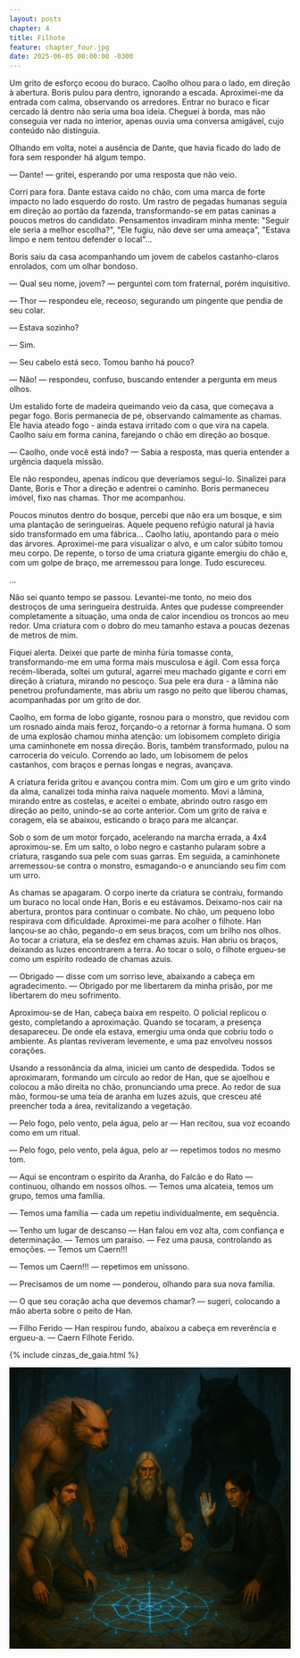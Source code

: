 ```yaml
---
layout: posts
chapter: 4
title: Filhote
feature: chapter_four.jpg
date: 2025-06-05 00:00:00 -0300
---
```


Um grito de esforço ecoou do buraco. Caolho olhou para o lado, em direção à abertura. Boris pulou para dentro, ignorando a escada. Aproximei-me da entrada com calma, observando os arredores. Entrar no buraco e ficar cercado lá dentro não seria uma boa ideia. Cheguei à borda, mas não conseguia ver nada no interior, apenas ouvia uma conversa amigável, cujo conteúdo não distinguia.

Olhando em volta, notei a ausência de Dante, que havia ficado do lado de fora sem responder há algum tempo.

— Dante! — gritei, esperando por uma resposta que não veio.

Corri para fora. Dante estava caído no chão, com uma marca de forte impacto no lado esquerdo do rosto. Um rastro de pegadas humanas seguia em direção ao portão da fazenda, transformando-se em patas caninas a poucos metros do candidato. Pensamentos invadiram minha mente: "Seguir ele seria a melhor escolha?", "Ele fugiu, não deve ser uma ameaça", "Estava limpo e nem tentou defender o local"...

Boris saiu da casa acompanhando um jovem de cabelos castanho-claros enrolados, com um olhar bondoso.

— Qual seu nome, jovem? — perguntei com tom fraternal, porém inquisitivo.

— Thor — respondeu ele, receoso, segurando um pingente que pendia de seu colar.

— Estava sozinho?

— Sim.

— Seu cabelo está seco. Tomou banho há pouco?

— Não! — respondeu, confuso, buscando entender a pergunta em meus olhos.

Um estalido forte de madeira queimando veio da casa, que começava a pegar fogo. Boris permanecia de pé, observando calmamente as chamas. Ele havia ateado fogo - ainda estava irritado com o que vira na capela. Caolho saiu em forma canina, farejando o chão em direção ao bosque.

— Caolho, onde você está indo? — Sabia a resposta, mas queria entender a urgência daquela missão.

Ele não respondeu, apenas indicou que deveríamos segui-lo. Sinalizei para Dante, Boris e Thor a direção e adentrei o caminho. Boris permaneceu imóvel, fixo nas chamas. Thor me acompanhou.

Poucos minutos dentro do bosque, percebi que não era um bosque, e sim uma plantação de seringueiras. Aquele pequeno refúgio natural já havia sido transformado em uma fábrica... Caolho latiu, apontando para o meio das árvores. Aproximei-me para visualizar o alvo, e um calor súbito tomou meu corpo. De repente, o torso de uma criatura gigante emergiu do chão e, com um golpe de braço, me arremessou para longe. Tudo escureceu.

<p class="sometime" >...</p>

Não sei quanto tempo se passou. Levantei-me tonto, no meio dos destroços de uma seringueira destruída. Antes que pudesse compreender completamente a situação, uma onda de calor incendiou os troncos ao meu redor. Uma criatura com o dobro do meu tamanho estava a poucas dezenas de metros de mim.

Fiquei alerta. Deixei que parte de minha fúria tomasse conta, transformando-me em uma forma mais musculosa e ágil. Com essa força recém-liberada, soltei um gutural, agarrei meu machado gigante e corri em direção à criatura, mirando no pescoço. Sua pele era dura - a lâmina não penetrou profundamente, mas abriu um rasgo no peito que liberou chamas, acompanhadas por um grito de dor.

Caolho, em forma de lobo gigante, rosnou para o monstro, que revidou com um rosnado ainda mais feroz, forçando-o a retornar à forma humana. O som de uma explosão chamou minha atenção: um lobisomem completo dirigia uma caminhonete em nossa direção. Boris, também transformado, pulou na carroceria do veículo. Correndo ao lado, um lobisomem de pelos castanhos, com braços e pernas longas e negras, avançava.

A criatura ferida gritou e avançou contra mim. Com um giro e um grito vindo da alma, canalizei toda minha raiva naquele momento. Movi a lâmina, mirando entre as costelas, e aceitei o embate, abrindo outro rasgo em direção ao peito, unindo-se ao corte anterior. Com um grito de raiva e coragem, ela se abaixou, esticando o braço para me alcançar.

Sob o som de um motor forçado, acelerando na marcha errada, a 4x4 aproximou-se. Em um salto, o lobo negro e castanho pularam sobre a criatura, rasgando sua pele com suas garras. Em seguida, a caminhonete arremessou-se contra o monstro, esmagando-o e anunciando seu fim com um urro.

As chamas se apagaram. O corpo inerte da criatura se contraiu, formando um buraco no local onde Han, Boris e eu estávamos. Deixamo-nos cair na abertura, prontos para continuar o combate. No chão, um pequeno lobo respirava com dificuldade. Aproximei-me para acolher o filhote. Han lançou-se ao chão, pegando-o em seus braços, com um brilho nos olhos. Ao tocar a criatura, ela se desfez em chamas azuis. Han abriu os braços, deixando as luzes encontrarem a terra. Ao tocar o solo, o filhote ergueu-se como um espírito rodeado de chamas azuis.

— Obrigado — disse com um sorriso leve, abaixando a cabeça em agradecimento. — Obrigado por me libertarem da minha prisão, por me libertarem do meu sofrimento.

Aproximou-se de Han, cabeça baixa em respeito. O policial replicou o gesto, completando a aproximação. Quando se tocaram, a presença desapareceu. De onde ela estava, emergiu uma onda que cobriu todo o ambiente. As plantas reviveram levemente, e uma paz envolveu nossos corações.

Usando a ressonância da alma, iniciei um canto de despedida. Todos se aproximaram, formando um círculo ao redor de Han, que se ajoelhou e colocou a mão direita no chão, pronunciando uma prece. Ao redor de sua mão, formou-se uma teia de aranha em luzes azuis, que cresceu até preencher toda a área, revitalizando a vegetação.

— Pelo fogo, pelo vento, pela água, pelo ar — Han recitou, sua voz ecoando como em um ritual.

— Pelo fogo, pelo vento, pela água, pelo ar — repetimos todos no mesmo tom.

— Aqui se encontram o espírito da Aranha, do Falcão e do Rato — continuou, olhando em nossos olhos. — Temos uma alcateia, temos um grupo, temos uma família.

— Temos uma família — cada um repetiu individualmente, em sequência.

— Tenho um lugar de descanso — Han falou em voz alta, com confiança e determinação. — Temos um paraíso. — Fez uma pausa, controlando as emoções. — Temos um Caern!!!

— Temos um Caern!!! — repetimos em uníssono.

— Precisamos de um nome — ponderou, olhando para sua nova família.

— O que seu coração acha que devemos chamar? — sugeri, colocando a mão aberta sobre o peito de Han.

— Filho Ferido — Han respirou fundo, abaixou a cabeça em reverência e ergueu-a. — Caern Filhote Ferido.

{% include cinzas_de_gaia.html %}

![Banda tocando em um palco](./images/caern_ritual.jpg)
